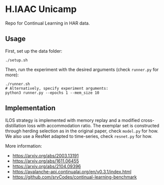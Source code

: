 # H.IAAC Unicamp

Repo for Continual Learning in HAR data.

Usage
-----
First, set up the data folder:
```
./setup.sh
```
Then, run the experiment with the desired arguments (check ```runner.py``` for more):
```
./runner.sh
# Alternatively, specify experiment arguments:
python3 runner.py --epochs 1 --mem_size 10
```

Implementation
-----
ILOS strategy is implemented with memory replay and a modified cross-distillation loss with accommodation ratio. The exemplar set is constructed through herding selection as in the original paper, check ```model.py``` for how. We also use a ResNet adapted to time-series, check ```resnet.py``` for how.

More information:
* https://arxiv.org/abs/2003.13191
* https://arxiv.org/abs/1611.06455
* https://arxiv.org/abs/2104.09396
* https://avalanche-api.continualai.org/en/v0.3.1/index.html
* https://github.com/srvCodes/continual-learning-benchmark
